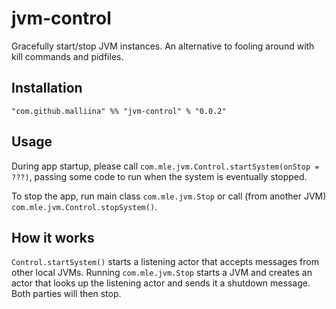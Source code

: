 # jvm-control #

Gracefully start/stop JVM instances. An alternative to fooling around with kill commands and pidfiles.

## Installation ##

```"com.github.malliina" %% "jvm-control" % "0.0.2"```

## Usage ##

During app startup, please call ```com.mle.jvm.Control.startSystem(onStop = ???)```, passing some code to run when the
system is eventually stopped.

To stop the app, run main class ```com.mle.jvm.Stop``` or call (from another JVM) ```com.mle.jvm.Control.stopSystem()```.

## How it works ##

```Control.startSystem()``` starts a listening actor that accepts messages from other local JVMs. Running ```com.mle.jvm.Stop``` starts a JVM and creates an actor that looks up the listening actor and sends it a shutdown message. Both parties will then stop.

